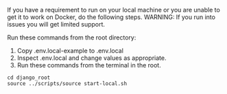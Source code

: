 If you have a requirement to run on your local machine or you are unable to get it to work on
Docker, do the following steps.  WARNING: If you run into issues you will get limited support.

Run these commands from the root directory:

1. Copy .env.local-example to .env.local
1. Inspect .env.local and change values as appropriate.
1. Run these commands from the terminal in the root.

```
cd django_root
source ../scripts/source start-local.sh
```
